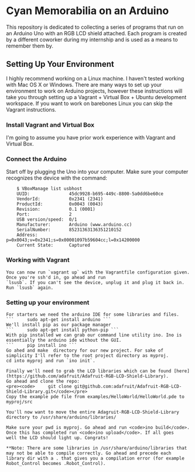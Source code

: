 Cyan Memorabilia on an Arduino
==========================

This repository is dedicated to collecting a series of programs that run on an Arduino Uno with an RGB LCD shield
attached. Each program is created by a different coworker during my internship and is used as a means to remember them by.


Setting Up Your Environment
---------------
I highly recommend working on a Linux machine. I haven't tested working with Mac OS X or Windows. There are many ways to set up your 
environment to work on Arduino projects, however these instructions will take you through setting up a Vagrant + Virtual Box + Ubuntu development
workspace. If you want to work on barebones Linux you can skip the Vagrant instructions. 

### Install Vagrant and Virtual Box
I'm going to assume you have prior work experience with Vagrant and Virtual Box.

### Connect the Arduino

Start off by plugging the Uno into your computer. Make sure your computer recognizes the device with the command:
```
    $ VBoxManage list usbhost
    UUID:               45dc9928-b695-449c-8800-5a0dd6be60ce
    VendorId:           0x2341 (2341)
    ProductId:          0x0043 (0043)
    Revision:           0.1 (0001)
    Port:               2
    USB version/speed:  0/1
    Manufacturer:       Arduino (www.arduino.cc)
    SerialNumber:       85231363136351210152
    Address:            p=0x0043;v=0x2341;s=0x00001097b59604cc;l=0x14200000
    Current State:      Captured
```

### Working with Vagrant
    You can now run `vagrant up` with the Vagrantfile configuration given. Once you're ssh'd in, go ahead and run
    `lsusb`. If you can't see the device, unplug it and plug it back in. Run `lsusb` again.

### Setting up your environment
    For starters we need the arduino IDE for some libraries and files.
    ```     sudo apt-get install arduino ```
    We'll install pip as our package manager
    ```     sudo apt-get install python-pip ```
    With pip installed we can grab our command line utility ino. Ino is essentially the arduino ide without the GUI.
    ```     pip install ino ```
    Go ahed and make  directory for our new project. For sake of simplicity I'll refer to the root project directory as myproj.
    cd into myproj and run `ino init`.

    Finally we'll need to grab the LCD libraries which can be found [here](https://github.com/adafruit/Adafruit-RGB-LCD-Shield-Library).
    Go ahead and clone the repo:
    <pre><code>     git clone git@github.com:adafruit/Adafruit-RGB-LCD-Shield-Library.git</code></pre>
    Copy the example pde file from examples/HelloWorld/HelloWorld.pde to myproj/src

    You'll now want to move the entire Adagruit-RGB-LCD-Shield-Library directory to /usr/share/arduino/libraries/

    Make sure your pwd is myproj. Go ahead and run <code>ino build</code>. Once this has completed run <code>ino upload</code>. If all goes
    well the LCD should light up. Congrats!

    **Note: There are some libraries in /usr/share/arduino/libraries that may not be able to compile correctly. Go ahead and precede each library dir with a . that gives you a compilation error (for example Robot_Control becomes .Robot_Control).

